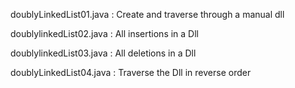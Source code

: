 doublyLinkedList01.java : Create and traverse through a manual dll

doublylinkedList02.java : All insertions in a Dll

doublylinkedList03.java : All deletions in a Dll

doublyLinkedList04.java : Traverse the Dll in reverse order



